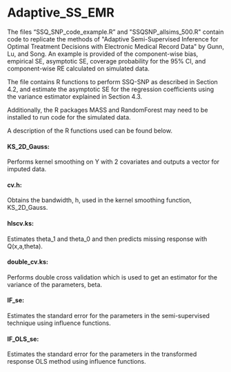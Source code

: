 # Adaptive_SS_EMR

The files “SSQ_SNP_code_example.R” and "SSQSNP_allsims_500.R" contain code to replicate the methods of 
"Adaptive Semi-Supervised Inference for Optimal Treatment Decisions with Electronic Medical Record Data" 
by Gunn, Lu, and Song.  An example is provided of the component-wise bias, empirical SE, asymptotic SE, 
coverage probability for the 95% CI, and component-wise RE calculated on simulated data. 

The file contains R functions to perform SSQ-SNP as described in Section 4.2, and estimate the asymptotic SE 
for the regression coefficients using the variance estimator explained in Section 4.3.

Additionally, the R packages MASS and RandomForest may need to be installed to run code for the simulated data. 

A description of the R functions used can be found below.

#### KS_2D_Gauss: 
Performs kernel smoothing on Y with 2 covariates and outputs a vector for imputed data.  

#### cv.h:
Obtains the bandwidth, h, used in the kernel smoothing function, KS_2D_Gauss.

#### hlscv.ks:
Estimates theta_1 and theta_0 and then predicts missing response with Q(x,a,theta).

#### double_cv.ks:
Performs double cross validation which is used to get an estimator for the variance of the parameters, beta.

#### IF_se:
Estimates the standard error for the parameters in the semi-supervised technique using influence functions.

#### IF_OLS_se:
Estimates the standard error for the parameters in the transformed response OLS method using influence functions.

